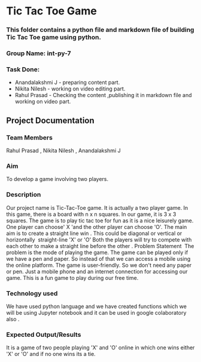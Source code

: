 # Tic Tac Toe Game
### This folder contains a python file and markdown file of building Tic Tac Toe game using python.
### Group Name: int-py-7
### Task Done:
<ul>
    <li>Anandalakshmi J - preparing content part.</li> 
    <li>Nikita Nilesh - working on video editing part.</li>
    <li>Rahul Prasad - Checking the content ,publishing it in markdown file and working on video part.</li>
</ul>   

## Project Documentation
### Team Members

Rahul Prasad , Nikita Nilesh , Anandalakshmi J 
### Aim
To develop a game involving two players.
### Description

Our project name is Tic-Tac-Toe game. It is actually a two player game. In this game, there is a board with n x n squares. In our game, it is 3 x 3 squares. 
The game is to play tic tac toe for fun as it is a nice leisurely game.
One player can choose' X 'and the other player can choose 'O'.
The main aim is to create a straight line win . This could be diagonal or vertical or horizontally  straight-line 'X' or 'O'
Both the players will try to compete with each other to make a straight line before the other .
Problem Statement 
The problem is the mode of playing the game. The game can be played only if we have a pen and paper. So instead of that we can access a mobile using the online platform.
The game is user-friendly. So we don't need any paper or pen.  Just a mobile phone and an internet connection for accessing our game.
This is a fun game to play during our free time.  


### Technology used

We have used python language and we have created functions which we will be using Jupyter notebook and it can be used in google colaboratory also .



### Expected Output/Results

It is a game of two people playing 'X' and 'O' online in which one wins either 'X' or 'O' and if no one wins its a tie.
